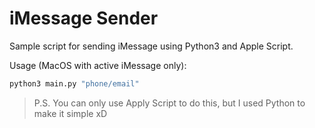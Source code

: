 # iMessage Sender

Sample script for sending iMessage using Python3 and Apple Script.

Usage (MacOS with active iMessage only):

```bash
python3 main.py "phone/email"
```

> P.S. You can only use Apply Script to do this, but I used Python to make it simple xD

